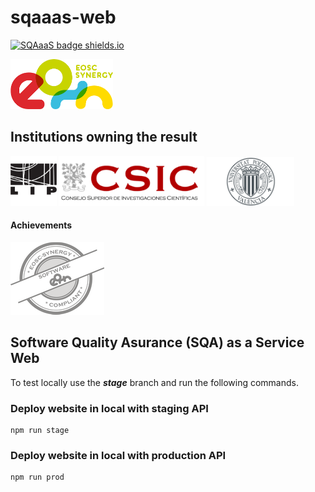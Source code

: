 # sqaaas-web

[![SQAaaS badge shields.io](https://img.shields.io/badge/sqaaas%20software-silver-lightgrey)](https://eu.badgr.com/public/assertions/btZ3fN12Srm_pePO44ZY0g "SQAaaS silver badge achieved")

<img src="https://github.com/EOSC-synergy/service-qa-baseline/blob/master/content/images/logo-SYNERGY.png" height="80">

## Institutions owning the result
<p float="left">
    <img src="https://github.com/EOSC-synergy/service-qa-baseline/blob/master/content/images/logo-LIP.png" height="80">
    <img src="https://github.com/EOSC-synergy/service-qa-baseline/blob/master/content/images/logo-csic.png" height="80">
    <img src="https://github.com/EOSC-synergy/service-qa-baseline/blob/master/content/images/logo-UPV.png" height="78">
</p>

#### Achievements 
[![SQAaaS badge](https://github.com/EOSC-synergy/SQAaaS/raw/master/badges/badges_150x116/badge_software_silver.png)](https://eu.badgr.com/public/assertions/btZ3fN12Srm_pePO44ZY0g "SQAaaS silver badge achieved")

## Software Quality Asurance (SQA) as a Service Web


To test locally use the **_stage_** branch and run the following commands.

### Deploy website in local with staging API

```
npm run stage
```

### Deploy website in local with production API

```
npm run prod
```

